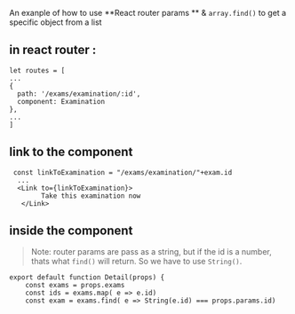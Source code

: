 
An exanple of how to use **React router params ** & `array.find()` to get a specific object from a list   

## in react router :   
```
let routes = [
...
{
  path: '/exams/examination/:id',
  component: Examination
},
...
]
```   

## link to the component
```
 const linkToExamination = "/exams/examination/"+exam.id
  ...  
  <Link to={linkToExamination}>
        Take this examination now
   </Link>   
```


## inside the component   

> Note: router params are pass as a string, but if the id is a number, thats what `find()` will return. So we have to use `String()`.
```
export default function Detail(props) {
    const exams = props.exams
    const ids = exams.map( e => e.id)
    const exam = exams.find( e => String(e.id) === props.params.id)
```
